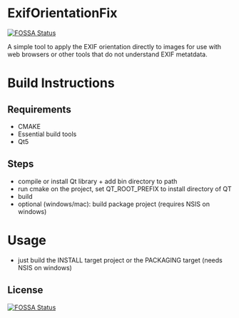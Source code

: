 # ExifOrientationFix
[![FOSSA Status](https://app.fossa.io/api/projects/git%2Bgithub.com%2Fknopkem%2FExifOrientationFix.svg?type=shield)](https://app.fossa.io/projects/git%2Bgithub.com%2Fknopkem%2FExifOrientationFix?ref=badge_shield)


A simple tool to apply the EXIF orientation directly to images for use with web browsers or other tools that do not understand EXIF metatdata.


# Build Instructions

## Requirements
* CMAKE
* Essential build tools
* Qt5

## Steps
* compile or install Qt library + add bin directory to path
* run cmake on the project, set QT_ROOT_PREFIX to install directory of QT
* build
* optional (windows/mac): build package project (requires NSIS on windows)

# Usage

* just build the INSTALL target project or the PACKAGING target (needs NSIS on windows)



## License
[![FOSSA Status](https://app.fossa.io/api/projects/git%2Bgithub.com%2Fknopkem%2FExifOrientationFix.svg?type=large)](https://app.fossa.io/projects/git%2Bgithub.com%2Fknopkem%2FExifOrientationFix?ref=badge_large)